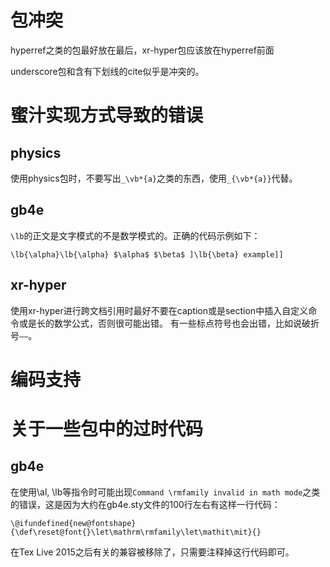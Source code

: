 # 包冲突

hyperref之类的包最好放在最后，xr-hyper包应该放在hyperref前面

underscore包和含有下划线的cite似乎是冲突的。

# 蜜汁实现方式导致的错误

## physics

使用physics包时，不要写出`_\vb*{a}`之类的东西，使用`_{\vb*{a}}`代替。

## gb4e

`\lb`的正文是文字模式的不是数学模式的。正确的代码示例如下：

```TeX
\lb{\alpha}\lb{\alpha} $\alpha$ $\beta$ ]\lb{\beta} example]]
```

## xr-hyper

使用xr-hyper进行跨文档引用时最好不要在caption或是section中插入自定义命令或是长的数学公式，否则很可能出错。
有一些标点符号也会出错，比如说破折号`——`。

# 编码支持

# 关于一些包中的过时代码

## gb4e

在使用\al, \lb等指令时可能出现`Command \rmfamily invalid in math mode`之类的错误，这是因为大约在gb4e.sty文件的100行左右有这样一行代码：

```TeX
\@ifundefined{new@fontshape}{\def\reset@font{}\let\mathrm\rmfamily\let\mathit\mit}{}
```

在Tex Live 2015之后有关的兼容被移除了，只需要注释掉这行代码即可。